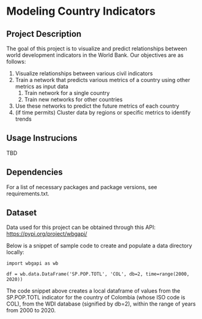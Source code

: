 # Modeling Country Indicators

## Project Description
The goal of this project is to visualize and predict relationships between world development indicators in the World Bank. Our objectives are as follows:
1. Visualize relationships between various civil indicators
2. Train a network that predicts various metrics of a country using other metrics as input data
    1. Train network for a single country
    2. Train new networks for other countries
3. Use these networks to predict the future metrics of each country
4. (if time permits) Cluster data by regions or specific metrics to identify trends

## Usage Instrucions
TBD

## Dependencies
For a list of necessary packages and package versions, see requirements.txt.

## Dataset
Data used for this project can be obtained through this API: https://pypi.org/project/wbgapi/

Below is a snippet of sample code to create and populate a data directory locally:
```
import wbgapi as wb

df = wb.data.DataFrame('SP.POP.TOTL', 'COL', db=2, time=range(2000, 2020))
```
The code snippet above creates a local dataframe of values from the SP.POP.TOTL indicator for the country of Colombia (whose ISO code is COL), from the WDI database (signified by db=2), within the range of years from 2000 to 2020.

